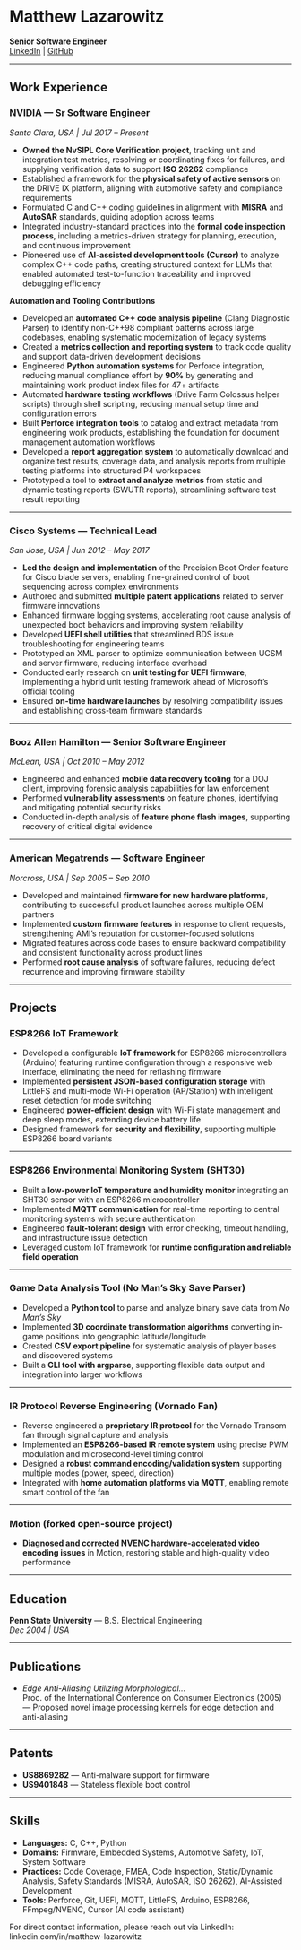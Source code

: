 # Matthew Lazarowitz
**Senior Software Engineer**  
[LinkedIn](https://linkedin.com/in/Matthew-Lazarowitz) | [GitHub](https://github.com/mattlazarowitz)

---

## Work Experience

### NVIDIA — Sr Software Engineer  
*Santa Clara, USA | Jul 2017 – Present*

- **Owned the NvSIPL Core Verification project**, tracking unit and integration test metrics, resolving or coordinating fixes for failures, and supplying verification data to support **ISO 26262** compliance  
- Established a framework for the **physical safety of active sensors** on the DRIVE IX platform, aligning with automotive safety and compliance requirements  
- Formulated C and C++ coding guidelines in alignment with **MISRA** and **AutoSAR** standards, guiding adoption across teams  
- Integrated industry-standard practices into the **formal code inspection process**, including a metrics-driven strategy for planning, execution, and continuous improvement  
- Pioneered use of **AI-assisted development tools (Cursor)** to analyze complex C++ code paths, creating structured context for LLMs that enabled automated test-to-function traceability and improved debugging efficiency  

**Automation and Tooling Contributions**  
- Developed an **automated C++ code analysis pipeline** (Clang Diagnostic Parser) to identify non-C++98 compliant patterns across large codebases, enabling systematic modernization of legacy systems  
- Created a **metrics collection and reporting system** to track code quality and support data-driven development decisions  
- Engineered **Python automation systems** for Perforce integration, reducing manual compliance effort by **90%** by generating and maintaining work product index files for 47+ artifacts  
- Automated **hardware testing workflows** (Drive Farm Colossus helper scripts) through shell scripting, reducing manual setup time and configuration errors  
- Built **Perforce integration tools** to catalog and extract metadata from engineering work products, establishing the foundation for document management automation workflows  
- Developed a **report aggregation system** to automatically download and organize test results, coverage data, and analysis reports from multiple testing platforms into structured P4 workspaces  
- Prototyped a tool to **extract and analyze metrics** from static and dynamic testing reports (SWUTR reports), streamlining software test result reporting  

---

### Cisco Systems — Technical Lead  
*San Jose, USA | Jun 2012 – May 2017*

- **Led the design and implementation** of the Precision Boot Order feature for Cisco blade servers, enabling fine-grained control of boot sequencing across complex environments  
- Authored and submitted **multiple patent applications** related to server firmware innovations  
- Enhanced firmware logging systems, accelerating root cause analysis of unexpected boot behaviors and improving system reliability  
- Developed **UEFI shell utilities** that streamlined BDS issue troubleshooting for engineering teams  
- Prototyped an XML parser to optimize communication between UCSM and server firmware, reducing interface overhead  
- Conducted early research on **unit testing for UEFI firmware**, implementing a hybrid unit testing framework ahead of Microsoft’s official tooling  
- Ensured **on-time hardware launches** by resolving compatibility issues and establishing cross-team firmware standards  

---

### Booz Allen Hamilton — Senior Software Engineer  
*McLean, USA | Oct 2010 – May 2012*

- Engineered and enhanced **mobile data recovery tooling** for a DOJ client, improving forensic analysis capabilities for law enforcement  
- Performed **vulnerability assessments** on feature phones, identifying and mitigating potential security risks  
- Conducted in-depth analysis of **feature phone flash images**, supporting recovery of critical digital evidence  

---

### American Megatrends — Software Engineer  
*Norcross, USA | Sep 2005 – Sep 2010*

- Developed and maintained **firmware for new hardware platforms**, contributing to successful product launches across multiple OEM partners  
- Implemented **custom firmware features** in response to client requests, strengthening AMI’s reputation for customer-focused solutions  
- Migrated features across code bases to ensure backward compatibility and consistent functionality across product lines  
- Performed **root cause analysis** of software failures, reducing defect recurrence and improving firmware stability  

---

## Projects

### ESP8266 IoT Framework  
- Developed a configurable **IoT framework** for ESP8266 microcontrollers (Arduino) featuring runtime configuration through a responsive web interface, eliminating the need for reflashing firmware  
- Implemented **persistent JSON-based configuration storage** with LittleFS and multi-mode Wi-Fi operation (AP/Station) with intelligent reset detection for mode switching  
- Engineered **power-efficient design** with Wi-Fi state management and deep sleep modes, extending device battery life  
- Designed framework for **security and flexibility**, supporting multiple ESP8266 board variants  

---

### ESP8266 Environmental Monitoring System (SHT30)  
- Built a **low-power IoT temperature and humidity monitor** integrating an SHT30 sensor with an ESP8266 microcontroller  
- Implemented **MQTT communication** for real-time reporting to central monitoring systems with secure authentication  
- Engineered **fault-tolerant design** with error checking, timeout handling, and infrastructure issue detection  
- Leveraged custom IoT framework for **runtime configuration and reliable field operation**  

---

### Game Data Analysis Tool (No Man’s Sky Save Parser)  
- Developed a **Python tool** to parse and analyze binary save data from *No Man’s Sky*  
- Implemented **3D coordinate transformation algorithms** converting in-game positions into geographic latitude/longitude  
- Created **CSV export pipeline** for systematic analysis of player bases and discovered systems  
- Built a **CLI tool with argparse**, supporting flexible data output and integration into larger workflows  

---

### IR Protocol Reverse Engineering (Vornado Fan)  
- Reverse engineered a **proprietary IR protocol** for the Vornado Transom fan through signal capture and analysis  
- Implemented an **ESP8266-based IR remote system** using precise PWM modulation and microsecond-level timing control  
- Designed a **robust command encoding/validation system** supporting multiple modes (power, speed, direction)  
- Integrated with **home automation platforms via MQTT**, enabling remote smart control of the fan  

---

### Motion (forked open-source project)  
- **Diagnosed and corrected NVENC hardware-accelerated video encoding issues** in Motion, restoring stable and high-quality video performance  

---

## Education
**Penn State University** — B.S. Electrical Engineering  
*Dec 2004 | USA*  

---

## Publications
- *Edge Anti-Aliasing Utilizing Morphological…*  
  Proc. of the International Conference on Consumer Electronics (2005)  
  — Proposed novel image processing kernels for edge detection and anti-aliasing  

---

## Patents
- **US8869282** — Anti-malware support for firmware  
- **US9401848** — Stateless flexible boot control  

---

## Skills
- **Languages:** C, C++, Python  
- **Domains:** Firmware, Embedded Systems, Automotive Safety, IoT, System Software  
- **Practices:** Code Coverage, FMEA, Code Inspection, Static/Dynamic Analysis, Safety Standards (MISRA, AutoSAR, ISO 26262), AI-Assisted Development  
- **Tools:** Perforce, Git, UEFI, MQTT, LittleFS, Arduino, ESP8266, FFmpeg/NVENC, Cursor (AI code assistant)  

For direct contact information, please reach out via LinkedIn: linkedin.com/in/matthew-lazarowitz
